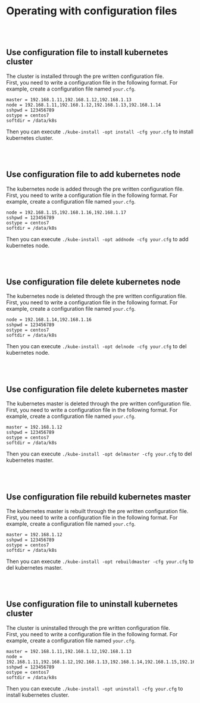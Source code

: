 
# Operating with configuration files

<br>
<br>

## Use configuration file to install kubernetes cluster

The cluster is installed through the pre written configuration file. 
<br>
First, you need to write a configuration file in the following format. For example, create a configuration file named `your.cfg`.

```
master = 192.168.1.11,192.168.1.12,192.168.1.13
node = 192.168.1.11,192.168.1.12,192.168.1.13,192.168.1.14
sshpwd = 123456789
ostype = centos7
softdir = /data/k8s
```

Then you can execute `./kube-install -opt install -cfg your.cfg` to install kubernetes cluster.

<br>
<br>

## Use configuration file to add kubernetes node

The kubernetes node is added through the pre written configuration file.
<br>
First, you need to write a configuration file in the following format. For example, create a configuration file named `your.cfg`.

```
node = 192.168.1.15,192.168.1.16,192.168.1.17
sshpwd = 123456789
ostype = centos7
softdir = /data/k8s
```

Then you can execute `./kube-install -opt addnode -cfg your.cfg` to add kubernetes node.


<br>
<br>

## Use configuration file delete kubernetes node

The kubernetes node is deleted through the pre written configuration file.
<br>
First, you need to write a configuration file in the following format. For example, create a configuration file named `your.cfg`.

```
node = 192.168.1.14,192.168.1.16
sshpwd = 123456789
ostype = centos7
softdir = /data/k8s
```

Then you can execute `./kube-install -opt delnode -cfg your.cfg` to del kubernetes node.

<br>
<br>

## Use configuration file delete kubernetes master

The kubernetes master is deleted through the pre written configuration file.
<br>
First, you need to write a configuration file in the following format. For example, create a configuration file named `your.cfg`.

```
master = 192.168.1.12
sshpwd = 123456789
ostype = centos7
softdir = /data/k8s
```

Then you can execute `./kube-install -opt delmaster -cfg your.cfg` to del kubernetes master.

<br>
<br>

## Use configuration file rebuild kubernetes master

The kubernetes master is rebuilt through the pre written configuration file.
<br>
First, you need to write a configuration file in the following format. For example, create a configuration file named `your.cfg`.

```
master = 192.168.1.12
sshpwd = 123456789
ostype = centos7
softdir = /data/k8s
```

Then you can execute `./kube-install -opt rebuildmaster -cfg your.cfg` to del kubernetes master.

<br>
<br>

## Use configuration file to uninstall kubernetes cluster

The cluster is uninstalled through the pre written configuration file.
<br>
First, you need to write a configuration file in the following format. For example, create a configuration file named `your.cfg`.

```
master = 192.168.1.11,192.168.1.12,192.168.1.13
node = 192.168.1.11,192.168.1.12,192.168.1.13,192.168.1.14,192.168.1.15,192.168.1.16,192.168.1.17
sshpwd = 123456789
ostype = centos7
softdir = /data/k8s
```

Then you can execute `./kube-install -opt uninstall -cfg your.cfg` to install kubernetes cluster.

<br>
<br>


